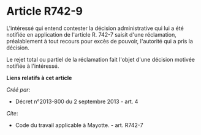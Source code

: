 # Article R742-9

L'intéressé qui entend contester la décision administrative qui lui a été notifiée en application de l'article R. 742-7
saisit d'une réclamation, préalablement à tout recours pour excès de pouvoir, l'autorité qui a pris la décision. 

Le rejet total ou partiel de la réclamation fait l'objet d'une décision motivée notifiée à l'intéressé.

**Liens relatifs à cet article**

_Créé par_:

  - Décret n°2013-800 du 2 septembre 2013 - art. 4

_Cite_:

  - Code du travail applicable à Mayotte. - art. R742-7
